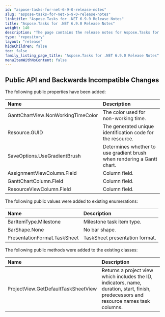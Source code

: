 ```yaml
---
id: "aspose-tasks-for-net-6-9-0-release-notes"
slug: "aspose-tasks-for-net-6-9-0-release-notes"
linktitle: "Aspose.Tasks for .NET 6.9.0 Release Notes"
title: "Aspose.Tasks for .NET 6.9.0 Release Notes"
weight: 140
description: "The page contains the release notes for Aspose.Tasks for .NET 6.9.0."
type: "repository"
layout: "release"
hideChildren: false
toc: false
family_listing_page_title: "Aspose.Tasks for .NET 6.9.0 Release Notes"
menuItemWithNoContent: false
---
```


## **Public API and Backwards Incompatible Changes**
The following public properties have been added:

|**Name** |**Description** |
| :- | :- |
|GanttChartView.NonWorkingTimeColor|The color used for non-working time. |
|Resource.GUID|The generated unique identification code for the resource. |
|SaveOptions.UseGradientBrush|Determines whether to use gradient brush when rendering a Gantt chart. |
|AssignmentViewColumn.Field|Column field. |
|GanttChartColumn.Field|Column field. |
|ResourceViewColumn.Field|Column field. |

The following public values were added to existing enumerations:

|**Name** |**Description** |
| :- | :- |
|BarItemType.Milestone|Milestone task item type. |
|BarShape.None|No bar shape. |
|PresentationFormat.TaskSheet|TaskSheet presentation format. |

The following public methods were added to the existing classes:

|**Name** |**Description** |
| :- | :- |
|ProjectView.GetDefaultTaskSheetView|Returns a project view which includes the ID, indicators, name, duration, start, finish, predecessors and resource names task columns. |

